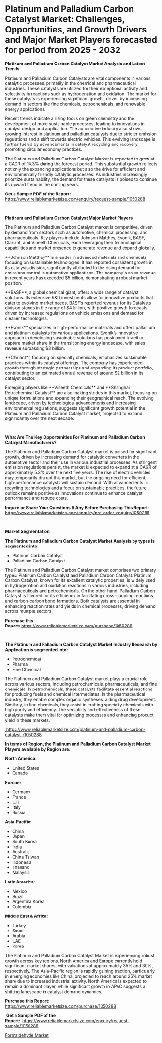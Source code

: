 <p><h1>Platinum and Palladium Carbon Catalyst Market: Challenges, Opportunities, and Growth Drivers and Major Market Players forecasted for period from 2025 - 2032</h1></p><p><strong>Platinum and Palladium Carbon Catalyst Market Analysis and Latest Trends</strong></p>
<p><p>Platinum and Palladium Carbon Catalysts are vital components in various catalytic processes, primarily in the chemical and pharmaceutical industries. These catalysts are utilized for their exceptional activity and selectivity in reactions such as hydrogenation and oxidation. The market for these catalysts is experiencing significant growth, driven by increasing demand in sectors like fine chemicals, petrochemicals, and renewable energy applications.</p><p>Recent trends indicate a rising focus on green chemistry and the development of more sustainable processes, leading to innovations in catalyst design and application. The automotive industry also shows growing interest in platinum and palladium catalysts due to stricter emission regulations and a shift towards electric vehicles. This evolving landscape is further fueled by advancements in catalyst recycling and recovery, promoting circular economy practices.</p><p>The Platinum and Palladium Carbon Catalyst Market is expected to grow at a CAGR of 14.3% during the forecast period. This substantial growth reflects not only the expanding applications but also the drive for efficient and environmentally friendly catalytic processes. As industries increasingly prioritize sustainability, the demand for these catalysts is poised to continue its upward trend in the coming years.</p></p>
<p><strong>Get a Sample PDF of the Report:&nbsp;</strong> <a href="https://www.reliablemarketsize.com/enquiry/request-sample/1050288?utm_campaign=3348&utm_medium=2&utm_source=Github&utm_content=ia&utm_term=02042025&utm_id=platinum-and-palladium-carbon-catalyst">https://www.reliablemarketsize.com/enquiry/request-sample/1050288</a></p>
<p>&nbsp;</p>
<p><strong>Platinum and Palladium Carbon Catalyst Major Market Players</strong></p>
<p><p>The Platinum and Palladium Carbon Catalyst market is competitive, driven by demand from sectors such as automotive, chemical processing, and pharmaceuticals. Key players include Johnson Matthey, Evonik, BASF, Clariant, and Vineeth Chemicals, each leveraging their technological capabilities and market presence to generate revenue and expand globally.</p><p>**Johnson Matthey** is a leader in advanced materials and chemicals, focusing on sustainable technologies. It has reported consistent growth in its catalysis division, significantly attributed to the rising demand for emissions control in automotive applications. The company's sales revenue in recent years has exceeded $5 billion, demonstrating a robust market position.</p><p>**BASF**, a global chemical giant, offers a wide range of catalyst solutions. Its extensive R&D investments allow for innovative products that cater to evolving market needs. BASF’s reported revenue for its Catalysts division stands in the range of $4 billion, with positive growth forecasts driven by increased regulations on vehicle emissions and demand for cleaner technologies.</p><p>**Evonik** specializes in high-performance materials and offers palladium and platinum catalysts for various applications. Evonik’s innovative approach in developing sustainable solutions has positioned it well to capture market share in the transitioning energy landscape, with sales revenue surpassing $3 billion.</p><p>**Clariant**, focusing on specialty chemicals, emphasizes sustainable practices within its catalyst offerings. The company has experienced growth through strategic partnerships and expanding its product portfolio, contributing to an estimated annual revenue of around $2 billion in its catalyst sector.</p><p>Emerging players like **Vineeth Chemicals** and **Shanghai Petrochemical Catalyst** are also making strides in this market, focusing on unique formulations and expanding their geographical reach. The evolving landscape, driven by technological advancements and increasing environmental regulations, suggests significant growth potential in the Platinum and Palladium Carbon Catalyst market, projected to expand significantly over the next decade.</p></p>
<p>&nbsp;</p>
<p><strong>What Are The Key Opportunities For Platinum and Palladium Carbon Catalyst Manufacturers?</strong></p>
<p><p>The Platinum and Palladium Carbon Catalyst market is poised for significant growth, driven by increasing demand for catalytic converters in the automotive sector and their use in various industrial processes. As stringent emission regulations persist, the market is expected to expand at a CAGR of approximately 5.3% over the next five years. The rise of electric vehicles may temporarily disrupt this market, but the ongoing need for efficient, high-performance catalysts will sustain demand. With advancements in recycling technologies and a focus on sustainable practices, the future outlook remains positive as innovations continue to enhance catalyst performance and reduce costs.</p></p>
<p><strong>Inquire or Share Your Questions If Any Before Purchasing This Report:</strong> <a href="https://www.reliablemarketsize.com/enquiry/pre-order-enquiry/1050288?utm_campaign=3348&utm_medium=2&utm_source=Github&utm_content=ia&utm_term=02042025&utm_id=platinum-and-palladium-carbon-catalyst">https://www.reliablemarketsize.com/enquiry/pre-order-enquiry/1050288</a></p>
<p>&nbsp;</p>
<p><strong>Market Segmentation</strong></p>
<p><strong>The Platinum and Palladium Carbon Catalyst Market Analysis by types is segmented into:</strong></p>
<p><ul><li>Platinum Carbon Catalyst</li><li>Palladium Carbon Catalyst</li></ul></p>
<p><p>The Platinum and Palladium Carbon Catalyst market comprises two primary types: Platinum Carbon Catalyst and Palladium Carbon Catalyst. Platinum Carbon Catalyst, known for its excellent catalytic properties, is widely used in hydrogenation and oxidation reactions in various industries, including pharmaceuticals and petrochemicals. On the other hand, Palladium Carbon Catalyst is favored for its efficiency in facilitating cross-coupling reactions and carbon-carbon bond formations. Both catalysts are essential in enhancing reaction rates and yields in chemical processes, driving demand across multiple sectors.</p></p>
<p><strong>Purchase this Report:&nbsp;</strong><a href="https://www.reliablemarketsize.com/purchase/1050288?utm_campaign=3348&utm_medium=2&utm_source=Github&utm_content=ia&utm_term=02042025&utm_id=platinum-and-palladium-carbon-catalyst">https://www.reliablemarketsize.com/purchase/1050288</a></p>
<p>&nbsp;</p>
<p><strong>The Platinum and Palladium Carbon Catalyst Market Industry Research by Application is segmented into:</strong></p>
<p><ul><li>Petrochemical</li><li>Pharma</li><li>Fine Chemical</li></ul></p>
<p><p>The Platinum and Palladium Carbon Catalyst market plays a crucial role across various sectors, including petrochemicals, pharmaceuticals, and fine chemicals. In petrochemicals, these catalysts facilitate essential reactions for producing fuels and chemical intermediates. In the pharmaceutical industry, they enable complex organic syntheses, aiding drug development. Similarly, in fine chemicals, they assist in crafting specialty chemicals with high purity and efficiency. The versatility and effectiveness of these catalysts make them vital for optimizing processes and enhancing product yield in these markets.</p></p>
<p><a href="https://www.reliablemarketsize.com/platinum-and-palladium-carbon-catalyst-r1050288?utm_campaign=3348&utm_medium=2&utm_source=Github&utm_content=ia&utm_term=02042025&utm_id=platinum-and-palladium-carbon-catalyst">&nbsp;https://www.reliablemarketsize.com/platinum-and-palladium-carbon-catalyst-r1050288</a></p>
<p><strong>In terms of Region, the Platinum and Palladium Carbon Catalyst Market Players available by Region are:</strong></p>
<p>
    <p> <strong> North America: </strong>
        <ul>
            <li>United States</li>
            <li>Canada</li>
        </ul>
        </p> 
    <p> <strong> Europe: </strong>
        <ul>
            <li>Germany</li>
            <li>France</li>
            <li>U.K.</li>
            <li>Italy</li>
            <li>Russia</li>
        </ul>
        </p> 
    <p> <strong> Asia-Pacific: </strong>
        <ul>
            <li>China</li>
            <li>Japan</li>
            <li>South Korea</li>
            <li>India</li>
            <li>Australia</li>
            <li>China Taiwan</li>
            <li>Indonesia</li>
            <li>Thailand</li>
            <li>Malaysia</li>
        </ul>
        </p> 
    <p> <strong> Latin America: </strong>
        <ul>
            <li>Mexico</li>
            <li>Brazil</li>
            <li>Argentina Korea</li>
            <li>Colombia</li>
        </ul>
        </p> 
    <p> <strong> Middle East & Africa: </strong>
        <ul>
            <li>Turkey</li>
            <li>Saudi</li>
            <li>Arabia</li>
            <li>UAE</li>
            <li>Korea</li>
        </ul>
    </p>
    </p>
<p><p>The Platinum and Palladium Carbon Catalyst Market is experiencing robust growth across key regions. North America and Europe currently hold significant market shares, with valuations at approximately 35% and 30%, respectively. The Asia-Pacific region is rapidly gaining traction, particularly in emerging economies like China, projected to reach around 25% market share due to increased industrial activity. North America is expected to remain a dominant player, while significant growth in APAC suggests a shifting landscape in catalyst demand dynamics.</p></p>
<p><strong>Purchase this Report: </strong><a href="https://www.reliablemarketsize.com/purchase/1050288?utm_campaign=3348&utm_medium=2&utm_source=Github&utm_content=ia&utm_term=02042025&utm_id=platinum-and-palladium-carbon-catalyst">https://www.reliablemarketsize.com/purchase/1050288</a></p>
<p>&nbsp;<strong>Get a Sample PDF of the Report:&nbsp;&nbsp;</strong><a href="https://www.reliablemarketsize.com/enquiry/request-sample/1050288?utm_campaign=3348&utm_medium=2&utm_source=Github&utm_content=ia&utm_term=02042025&utm_id=platinum-and-palladium-carbon-catalyst">https://www.reliablemarketsize.com/enquiry/request-sample/1050288</a></p>
<p><strong></strong></p>
<p><p><a href="https://github.com/lestymbango/Market-Research-Report-List-1/blob/main/formaldehyde-market.md?utm_campaign=3348&utm_medium=2&utm_source=Github&utm_content=ia&utm_term=02042025&utm_id=platinum-and-palladium-carbon-catalyst">Formaldehyde Market</a></p></p>